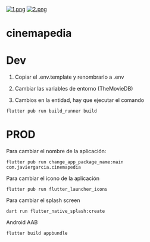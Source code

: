 [![1.png](https://i.postimg.cc/G2h2Wp7v/1.png)](https://postimg.cc/zL68Wq1f)
[![2.png](https://i.postimg.cc/Vkg5DM4z/2.png)](https://postimg.cc/yDJVNDwG)




# cinemapedia

# Dev

1. Copiar el .env.template y renombrarlo a .env
2. Cambiar las variables de entorno (TheMovieDB)

3. Cambios en la entidad, hay que ejecutar el comando
`````
flutter pub run build_runner build
`````

# PROD 
Para cambiar el nombre de la aplicación:
`````
flutter pub run change_app_package_name:main com.javiergarcia.cinemapedia
`````

Para cambiar el icono de la aplicación
`````
flutter pub run flutter_launcher_icons
`````

Para cambiar el splash screen
`````
dart run flutter_native_splash:create
`````

Android AAB
`````
flutter build appbundle
`````
